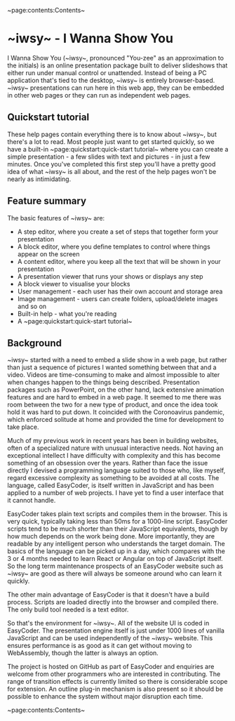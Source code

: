 ~page:contents:Contents~

# ~iwsy~ - I Wanna Show You 

I Wanna Show You (~iwsy~, pronounced "You-zee" as an approximation to the initials) is an online presentation package built to deliver slideshows that either run under manual control or unattended. Instead of being a PC application that's tied to the desktop, ~iwsy~ is entirely browser-based. ~iwsy~ presentations can run here in this web app, they can be embedded in other web pages or they can run as independent web pages.

## Quickstart tutorial

These help pages contain everything there is to know about ~iwsy~, but there's a lot to read. Most people just want to get started quickly, so we have a built-in ~page:quickstart:quick-start tutorial~ where you can create a simple presentation - a few slides with text and pictures - in just a few minutes. Once you've completed this first step you'll have a pretty good idea of what ~iwsy~ is all about, and the rest of the help pages won't be nearly as intimidating.

## Feature summary

The basic features of ~iwsy~ are:

 - A step editor, where you create a set of steps that together form your presentation
 - A block editor, where you define templates to control where things appear on the screen
 - A content editor, where you keep all the text that will be shown in your presentation
 - A presentation viewer that runs your shows or displays any step
 - A block viewer to visualise your blocks
 - User management - each user has their own account and storage area
 - Image management - users can create folders, upload/delete images and so on
 - Built-in help - what you're reading
 - A ~page:quickstart:quick-start tutorial~

## Background

~iwsy~ started with a need to embed a slide show in a web page, but rather than just a sequence of pictures I wanted something between that and a video. Videos are time-consuming to make and almost impossible to alter when changes happen to the things being described. Presentation packages such as PowerPoint, on the other hand, lack extensive animation features and are hard to embed in a web page. It seemed to me there was room between the two for a new type of product, and once the idea took hold it was hard to put down. It coincided with the Coronoavirus pandemic, which enforced solitude at home and provided the time for development to take place.

Much of my previous work in recent years has been in building websites, often of a specialized nature with unusual interactive needs. Not having an exceptional intellect I have difficulty with complexity and this has become something of an obsession over the years. Rather than face the issue directly I devised a programming language suited to those who, like myself, regard excessive complexity as something to be avoided at all costs. The language, called EasyCoder, is itself written in JavaScript and has been applied to a number of web projects. I have yet to find a user interface that it cannot handle.

EasyCoder takes plain text scripts and compiles them in the browser. This is very quick, typically taking less than 50ms for a 1000-line script. EasyCoder scripts tend to be much shorter than their JavaScript equivalents, though by how much depends on the work being done. More importantly, they are readable by any intelligent person who understands the target domain. The basics of the language can be picked up in a day, which compares with the 3 or 4 months needed to learn React or Angular on top of JavaScript itself. So the long term maintenance prospects of an EasyCoder website such as ~iwsy~ are good as there will always be someone around who can learn it quickly.

The other main advantage of EasyCoder is that it doesn't have a build process. Scripts are loaded directly into the browser and compiled there. The only build tool needed is a text editor.

So that's the environment for ~iwsy~. All of the website UI is coded in EasyCoder. The presentation engine itself is just under 1000 lines of vanilla JavaScript and can be used independently of the ~iwsy~ website. This ensures performance is as good as it can get without moving to WebAssembly, though the latter is always an option.

The project is hosted on GitHub as part of EasyCoder and enquiries are welcome from other programmers who are interested in contributing. The range of transition effects is currently limited so there is considerable scope for extension. An outline plug-in mechanism is also present so it should be possible to enhance the system without major disruption each time.

~page:contents:Contents~
